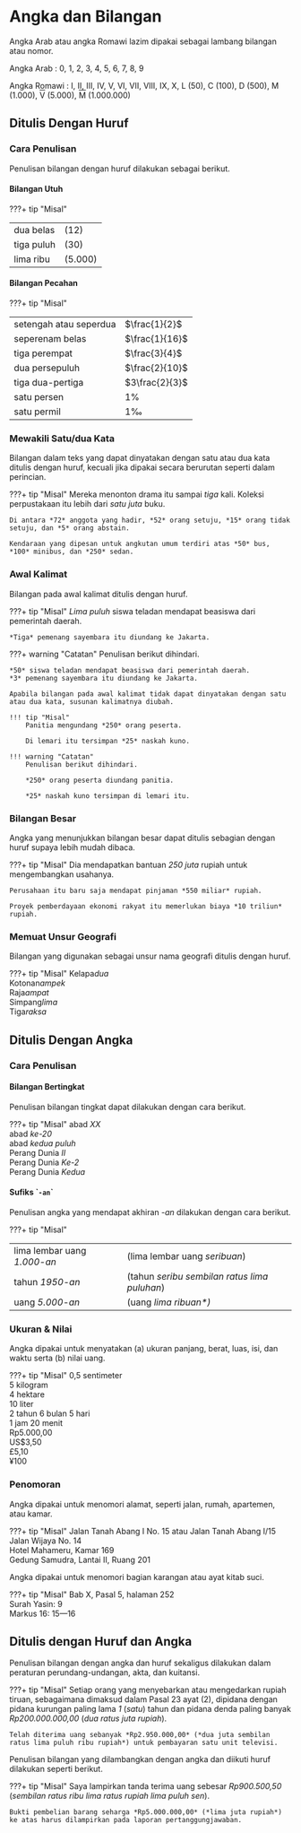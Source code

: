 

# Angka dan Bilangan

Angka Arab atau angka Romawi lazim dipakai sebagai
lambang bilangan atau nomor.

Angka Arab : 0, 1, 2, 3, 4, 5, 6, 7, 8, 9

Angka Romawi : I, II, III, IV, V, VI, VII, VIII, IX, X, L (50), C
(100), D (500), M (1.000), <span style="text-decoration:overline;">V</span> (5.000), <span style="text-decoration:overline;">M</span> (1.000.000)

## Ditulis Dengan Huruf

### Cara Penulisan

Penulisan bilangan dengan huruf dilakukan sebagai berikut.

#### Bilangan Utuh

???+ tip "Misal"
    <table>
      <tr>
        <td>dua belas</td>
        <td>(12)</td>
      </tr>
      <tr>
        <td>tiga puluh</td>
        <td>(30)</td>
      </tr>
      <tr>
        <td>lima ribu</td>
        <td>(5.000)</td>
      </tr>
    </table>

#### Bilangan Pecahan

  <!-- ## Menyisipkan _Mathjax JavaScript_ guna mengenakan **Arithmatex**. ## -->
  <script src="https://cdnjs.cloudflare.com/ajax/libs/mathjax/2.7.0/MathJax.js?config=TeX-MML-AM_CHTML"></script>

???+ tip "Misal"
    <table>
      <tr>
        <td>setengah atau seperdua</td>
        <td>$\frac{1}{2}$</td>
      </tr>
      <tr>
        <td>seperenam belas</td>
        <td>$\frac{1}{16}$</td>
      </tr>
      <tr>
        <td>tiga perempat</td>
        <td>$\frac{3}{4}$</td>
      </tr>
      <tr>
        <td>dua persepuluh</td>
        <td>$\frac{2}{10}$</td>
      </tr>
      <tr>
        <td>tiga dua-pertiga</td>
        <td>$3\frac{2}{3}$</td>
      </tr>
      <tr>
        <td>satu persen</td>
        <td>$1\%$</td>
      </tr>
      <tr>
        <td>satu permil</td>
        <td>$1‰$</td>
      </tr>
    </table>

### Mewakili Satu/dua Kata

Bilangan dalam teks yang dapat dinyatakan dengan satu atau dua kata ditulis dengan huruf, kecuali jika dipakai secara berurutan seperti dalam perincian.

???+ tip "Misal"
    Mereka menonton drama itu sampai *tiga* kali.
    Koleksi perpustakaan itu lebih dari *satu juta* buku.

    Di antara *72* anggota yang hadir, *52* orang setuju, *15* orang tidak setuju, dan *5* orang abstain.

    Kendaraan yang dipesan untuk angkutan umum terdiri atas *50* bus, *100* minibus, dan *250* sedan.
    

### Awal Kalimat

Bilangan pada awal kalimat ditulis dengan huruf.

???+ tip "Misal"
    *Lima puluh* siswa teladan mendapat beasiswa dari pemerintah daerah.

    *Tiga* pemenang sayembara itu diundang ke Jakarta.
    
???+ warning "Catatan"
    Penulisan berikut dihindari.

    *50* siswa teladan mendapat beasiswa dari pemerintah daerah.  
    *3* pemenang sayembara itu diundang ke Jakarta.

    Apabila bilangan pada awal kalimat tidak dapat dinyatakan dengan satu atau dua kata, susunan kalimatnya diubah.

    !!! tip "Misal"
        Panitia mengundang *250* orang peserta.

        Di lemari itu tersimpan *25* naskah kuno.
    
    !!! warning "Catatan"
        Penulisan berikut dihindari.

        *250* orang peserta diundang panitia.

        *25* naskah kuno tersimpan di lemari itu.

### Bilangan Besar

Angka yang menunjukkan bilangan besar dapat ditulis sebagian dengan huruf supaya lebih mudah dibaca.

???+ tip "Misal"
    Dia mendapatkan bantuan *250 juta* rupiah untuk mengembangkan usahanya.

    Perusahaan itu baru saja mendapat pinjaman *550 miliar* rupiah.

    Proyek pemberdayaan ekonomi rakyat itu memerlukan biaya *10 triliun* rupiah.
    
### Memuat Unsur Geografi

Bilangan yang digunakan sebagai unsur nama geografi ditulis dengan huruf.

???+ tip "Misal"
    Kelapa*dua*  
    Kotonan*ampek*  
    Raja*ampat*  
    Simpang*lima*  
    Tiga*raksa*
    
## Ditulis Dengan Angka

### Cara Penulisan

#### Bilangan Bertingkat

Penulisan bilangan tingkat dapat dilakukan dengan cara berikut.

???+ tip "Misal"
    abad *XX*  
    abad *ke-20*  
    abad *kedua puluh*  
    Perang Dunia *II*  
    Perang Dunia *Ke-2*  
    Perang Dunia *Kedua*  
    
#### Sufiks \``-an`\`

Penulisan angka yang mendapat akhiran *-an* dilakukan dengan cara berikut.

???+ tip "Misal"
    <table>
      <tr>
        <td>lima lembar uang <em>1.000-an</em></td>
        <td>(lima lembar uang <em>seribuan</em>)</td>
      </tr>
      <tr>
        <td>tahun <em>1950-an</em></td>
        <td>(tahun <em>seribu sembilan ratus lima puluhan</em>)</td>
      </tr>
      <tr>
        <td>uang <em>5.000-an</em></td>
        <td>(uang <em>lima ribuan*<em></em>)</td>
      </tr>
    </table>

### Ukuran & Nilai

Angka dipakai untuk menyatakan (a) ukuran panjang, berat, luas, isi, dan waktu serta (b) nilai uang.

???+ tip "Misal"
    0,5 sentimeter  
    5 kilogram  
    4 hektare  
    10 liter  
    2 tahun 6 bulan 5 hari  
    1 jam 20 menit  
    Rp5.000,00  
    US$3,50  
    £5,10  
    ¥100
    
### Penomoran

Angka dipakai untuk menomori alamat, seperti jalan, rumah, apartemen, atau kamar.

???+ tip "Misal"
    Jalan Tanah Abang I No. 15 atau Jalan Tanah Abang I/15  
    Jalan Wijaya No. 14  
    Hotel Mahameru, Kamar 169  
    Gedung Samudra, Lantai II, Ruang 201  
    
Angka dipakai untuk menomori bagian karangan atau ayat kitab suci.

???+ tip "Misal"
    Bab X, Pasal 5, halaman 252  
    Surah Yasin: 9  
    Markus 16: 15—16

## Ditulis dengan Huruf dan Angka

Penulisan bilangan dengan angka dan huruf sekaligus dilakukan dalam peraturan perundang-undangan, akta, dan kuitansi.

???+ tip "Misal"
    Setiap orang yang menyebarkan atau mengedarkan rupiah tiruan, sebagaimana dimaksud dalam Pasal 23 ayat (2), dipidana dengan pidana kurungan paling lama *1* (*satu*) tahun dan pidana denda paling banyak *Rp200.000.000,00* (*dua ratus juta rupiah*).

    Telah diterima uang sebanyak *Rp2.950.000,00* (*dua juta sembilan ratus lima puluh ribu rupiah*) untuk pembayaran satu unit televisi.
    
Penulisan bilangan yang dilambangkan dengan angka dan diikuti huruf dilakukan seperti berikut.

???+ tip "Misal"
    Saya lampirkan tanda terima uang sebesar *Rp900.500,50* (*sembilan ratus ribu lima ratus rupiah lima puluh sen*).

    Bukti pembelian barang seharga *Rp5.000.000,00* (*lima juta rupiah*) ke atas harus dilampirkan pada laporan pertanggungjawaban.
    
